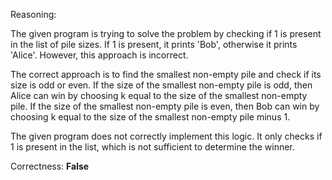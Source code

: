 Reasoning:

The given program is trying to solve the problem by checking if 1 is present in the list of pile sizes. If 1 is present, it prints 'Bob', otherwise it prints 'Alice'. However, this approach is incorrect.

The correct approach is to find the smallest non-empty pile and check if its size is odd or even. If the size of the smallest non-empty pile is odd, then Alice can win by choosing k equal to the size of the smallest non-empty pile. If the size of the smallest non-empty pile is even, then Bob can win by choosing k equal to the size of the smallest non-empty pile minus 1.

The given program does not correctly implement this logic. It only checks if 1 is present in the list, which is not sufficient to determine the winner.

Correctness: **False**